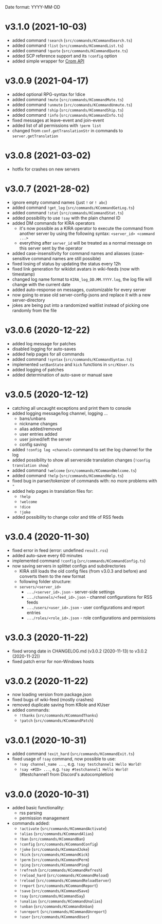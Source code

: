 Date format: YYYY-MM-DD

# v3.1.0 (2021-10-03)

* added command `!search` (`src/commands/KCommandSearch.ts`)
* added command `!list` (`src/commands/KCommandList.ts`)
* added command `!quote` (`src/commands/KCommandQuote.ts`)
* added SCP reference support and its `!config` option
* added simple wrapper for [Crom API](https://crom.avn.sh/)

# v3.0.9 (2021-04-17)

* added optional RPG-syntax for !dice
* added command `!mute` (`src/commands/KCommandMute.ts`)
* added command `!unmute` (`src/commands/KCommandUnmute.ts`)
* added command `!ship` (`src/commands/KCommandShip.ts`)
* added command `!info` (`src/commands/KCommandInfo.ts`)
* fixed messages at leave-event and join-event
* added list of all permissions with `!perm list`
* changed from `conf.getTranslationStr` in commands to `server.getTranslation`

# v3.0.8 (2021-03-02)

* hotfix for crashes on new servers

# v3.0.7 (2021-28-02)

* ignore empty command names (just `!` or `! abc`)
* added command `!get_log` (`src/commands/KCommandGetLog.ts`)
* added command `!stat` (`src/commands/KCommandStat.ts`)
* added possibility to use `!say` with the plain channel ID
* added DM commands for KIRA operators
    * it's now possible as a KIRA operator to execute the command from another
      server by using the following syntax: `<server_id> <command ...>`
    * everything after `server_id` will be treated as a normal message on this
      server sent by the operator
* added case-insensitivity for command names and aliasses (case-sensitive
  command names are still possible)
* fixed losing of status by updating the status every 12h
* fixed link generation for wikidot avatars in wiki-feeds (now with timestamp)
* changed log name format to `KIRA_log_DD.MM.YYYY.log`, the log
  file will change with the current date
* added auto-response on messages, customizable for every server
* now going to erase old server-config-jsons and replace it with a new
  server-directory
* jokes are being put into a randomized waitlist instead of picking one
  randomly from the file

# v3.0.6 (2020-12-22)

* added log message for patches
* disabled logging for auto-saves
* added help pages for all commands
* added command `!syntax` (`src/commands/KCommandSyntax.ts`)
* implemented `setBanState` and `kick` functions in `src/KUser.ts`
* added logging of patches
* added determination of auto-save or manual save

# v3.0.5 (2020-12-12)

* catching all uncaught exceptions and print them to console
* added logging message/log channel, logging ...
    * bans/unbans
    * nickname changes
    * alias added/removed
    * user entries added
    * user joined/left the server
    * config saving
* added `!config log <channel>` command to set the log channel for the log
* added possibility to show all serverside translation changes (`!config translation show`)
* added command `!welcome` (`src/commands/KCommandWelcome.ts`)
* added command `!help` (`src/commands/KCommandHelp.ts`)
* fixed bug in parser/tokenizer of commands with: no more problems with `"`
* added help pages in translation files for:
    * `!help`
    * `!welcome`
    * `!dice`
    * `!joke`
* added possibility to change color and title of RSS feeds

# v3.0.4 (2020-11-30)

* fixed error in feed (error: undefined `result.rss`)
* added auto-save every 60 minutes
* implemented command `!config` (`src/commands/KCommandConfig.ts`)
* now saving servers in splittet configs and subdirectories
    * KIRA still loads the old config files (from v3.0.3 and before) and converts them to the new format
    * following folder structure:
    * `servers/<server_id>`
        * `.../<server_id>.json` - server-side settings
        * `.../channels/<feed_id>.json` - channel configurations for RSS feeds
        * `.../users/<user_id>.json` - user configurations and report entries
        * `.../roles/<role_id>.json` - role configurations and permissions

# v3.0.3 (2020-11-22)

* fixed wrong date in CHANGELOG.md (v3.0.2 (2020-11-13) to v3.0.2 (2020-11-22))
* fixed patch error for non-Windows hosts

# v3.0.2 (2020-11-22)

* now loading version from package.json
* fixed bugs of wiki-feed (mostly crashes)
* removed duplicate saving from KRole and KUser
* added commands:
    * `!thanks` (`src/commands/KCommandThanks`)
    * `!patch` (`src/commands/KCommandPatch`)

# v3.0.1 (2020-10-31)

* added command `!exit_hard` (`src/commands/KCommandExit.ts`)
* fixed usage of `!say` command, now possible to use:
    * `!say channel_name ...`, e.g. `!say testchannel1 Hello World!`
    * `!say <#ID> ...`, e.g. `!say #testchannel1 Hello World!` (#testchannel1 from Discord's autocompletion)

# v3.0.0 (2020-10-31)

* added basic functionality:
    * rss parsing
    * permission management
* commands added:
    * `!activate` (`src/commands/KCommandActivate`)
    * `!alias` (`src/commands/KCommandAlias`)
    * `!ban` (`src/commands/KCommandBan`)
    * `!config` (`src/commands/KCommandConfig`)
    * `!joke` (`src/commands/KCommandJoke`)
    * `!kick` (`src/commands/KCommandKick`)
    * `!perm` (`src/commands/KCommandPerm`)
    * `!ping` (`src/commands/KCommandPing`)
    * `!refresh` (`src/commands/KCommandRefresh`)
    * `!reload_hard` (`src/commands/KCommandReload`)
    * `!reload` (`src/commands/KCommandReloadServer`)
    * `!report` (`src/commands/KCommandReport`)
    * `!save` (`src/commands/KCommandSave`)
    * `!say` (`src/commands/KCommandSay`)
    * `!unalias` (`src/commands/KCommandUnalias`)
    * `!unban` (`src/commands/KCommandUnban`)
    * `!unreport` (`src/commands/KCommandUnreport`)
    * `!user` (`src/commands/KCommandUser`)